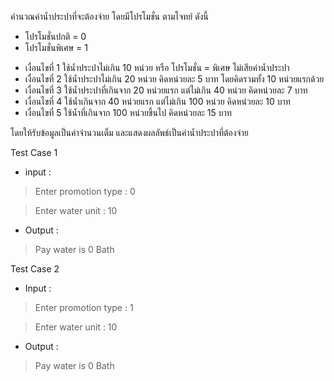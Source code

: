 ﻿คำนวณค่าน้ำประปาที่จะต้องจ่าย โดยมีโปรโมชั่น ตามโจทย์ ดังนี้

- โปรโมชั่นปกติ = 0
- โปรโมชั่นพิเศษ = 1

* เงื่อนไขที่ 1 ใช้น้ำประปาไม่เกิน 10 หน่วย หรือ โปรโมชั่น = พิเศษ ไม่เสียค่าน้ำประปา
* เงื่อนไขที่ 2 ใช้น้ำประปาไม่เกิน 20 หน่วย คิดหน่วยละ 5 บาท โดยคิดรวมทั้ง 10 หน่วยแรกด้วย
* เงื่อนไขที่ 3 ใช้น้ำประปาที่เกินจาก 20 หน่วยแรก แต่ไม่เกิน 40 หน่วย คิดหน่วยละ 7 บาท
* เงื่อนไขที่ 4 ใช้น้ำเกินจาก 40 หน่วยแรก แต่ไม่เกิน 100 หน่วย คิดหน่วยละ 10 บาท
* เงื่อนไขที่ 5 ใช้น้ำที่เกินจาก 100 หน่วยขึ้นไป คิดหน่วยละ 15 บาท

โดยให้รับข้อมูลเป็นค่าจำนวนเต็ม และแสดงผลลัพธ์เป็นค่าน้ำประปาที่ต้องจ่าย

Test Case 1

- input :

> Enter promotion type : 0

> Enter water unit : 10

- Output :

> Pay water is 0 Bath

Test Case 2

- Input :

> Enter promotion type : 1

> Enter water unit : 10

- Output :

>Pay water is 0 Bath
